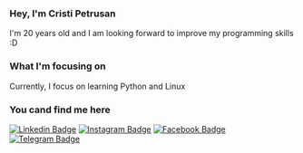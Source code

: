 ### Hey, I'm Cristi Petrusan 
I'm 20 years old and I am looking forward to improve my programming skills :D

### What I'm focusing on
Currently, I focus on learning Python and Linux

### You cand find me here
[![Linkedin Badge](https://img.shields.io/badge/-LinkedIn-0e76a8?style=flat-round&logo=Linkedin&logoColor=white)](https://www.linkedin.com/in/george-cristian-petru%C8%99an-35a11a200/)
[![Instagram Badge](https://img.shields.io/badge/-Instagram-F77737?style=flat-round&logo=Instagram&logoColor=white)](https://instagram.com/cristipetrusan/)
[![Facebook Badge](https://img.shields.io/badge/-Facebook-4267B2?style=flat-round&logo=Facebook&logoColor=white)](https://www.facebook.com/cristi.petrusan/)
[![Telegram Badge](https://img.shields.io/badge/-Telegram-0088cc?style=flat-round&logo=Telegram&logoColor=white)](https://t.me/cristipetrusan)

